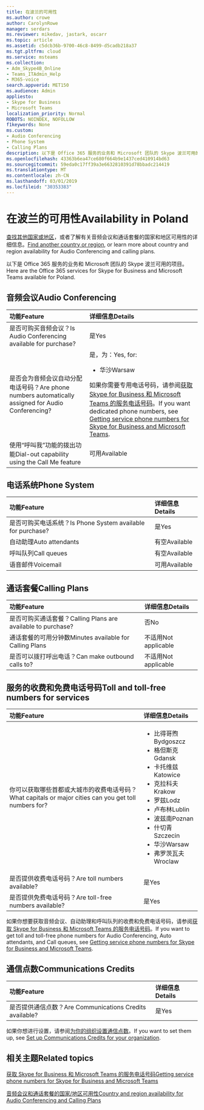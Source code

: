 ```yaml
---
title: 在波兰的可用性
ms.author: crowe
author: CarolynRowe
manager: serdars
ms.reviewer: mikedav, jastark, oscarr
ms.topic: article
ms.assetid: c5dcb36b-9700-46c8-8499-d5cadb218a37
ms.tgt.pltfrm: cloud
ms.service: msteams
ms.collection:
- Adm_Skype4B_Online
- Teams_ITAdmin_Help
- M365-voice
search.appverid: MET150
ms.audience: Admin
appliesto:
- Skype for Business
- Microsoft Teams
localization_priority: Normal
ROBOTS: NOINDEX, NOFOLLOW
f1keywords: None
ms.custom:
- Audio Conferencing
- Phone System
- Calling Plans
description: 以下是 Office 365 服务的业务和 Microsoft 团队的 Skype 波兰可用的项目。
ms.openlocfilehash: 43363b6ea47ce680f664b9e1437ced410914bd63
ms.sourcegitcommit: 59eda0c17ff39a3e6632810391d78bbadc214419
ms.translationtype: MT
ms.contentlocale: zh-CN
ms.lasthandoff: 03/01/2019
ms.locfileid: "30353383"
---
```

# <a name="availability-in-poland"></a><span data-ttu-id="d90a7-103">在波兰的可用性</span><span class="sxs-lookup"><span data-stu-id="d90a7-103">Availability in Poland</span></span>

<span data-ttu-id="d90a7-104">[查找其他国家或地区](country-and-region-availability-for-audio-conferencing-and-calling-plans.md)，或者了解有关音频会议和通话套餐的国家和地区可用性的详细信息。</span><span class="sxs-lookup"><span data-stu-id="d90a7-104">[Find another country or region](country-and-region-availability-for-audio-conferencing-and-calling-plans.md), or learn more about country and region availability for Audio Conferencing and calling plans.</span></span>

<span data-ttu-id="d90a7-105">以下是 Office 365 服务的业务和 Microsoft 团队的 Skype 波兰可用的项目。</span><span class="sxs-lookup"><span data-stu-id="d90a7-105">Here are the Office 365 services for Skype for Business and Microsoft Teams available for Poland.</span></span>
  
## <a name="audio-conferencing"></a><span data-ttu-id="d90a7-106">音频会议</span><span class="sxs-lookup"><span data-stu-id="d90a7-106">Audio Conferencing</span></span>

|<span data-ttu-id="d90a7-107">**功能**</span><span class="sxs-lookup"><span data-stu-id="d90a7-107">**Feature**</span></span>|<span data-ttu-id="d90a7-108">**详细信息**</span><span class="sxs-lookup"><span data-stu-id="d90a7-108">**Details**</span></span>|
|:-----|:-----|
|<span data-ttu-id="d90a7-109">是否可购买音频会议？</span><span class="sxs-lookup"><span data-stu-id="d90a7-109">Is Audio Conferencing available for purchase?</span></span>  <br/> |<span data-ttu-id="d90a7-110">是</span><span class="sxs-lookup"><span data-stu-id="d90a7-110">Yes</span></span>  <br/> |
|<span data-ttu-id="d90a7-111">是否会为音频会议自动分配电话号码？</span><span class="sxs-lookup"><span data-stu-id="d90a7-111">Are phone numbers automatically assigned for Audio Conferencing?</span></span>  <br/> |<span data-ttu-id="d90a7-112">是，为：</span><span class="sxs-lookup"><span data-stu-id="d90a7-112">Yes, for:</span></span><br/><ul><li> <span data-ttu-id="d90a7-113">华沙</span><span class="sxs-lookup"><span data-stu-id="d90a7-113">Warsaw</span></span></ul><span data-ttu-id="d90a7-114">如果你需要专用电话号码，请参阅[获取 Skype for Business 和 Microsoft Teams 的服务电话号码](/SkypeForBusiness/what-is-phone-system-in-office-365/getting-service-phone-numbers)。</span><span class="sxs-lookup"><span data-stu-id="d90a7-114">If you want dedicated phone numbers, see [Getting service phone numbers for Skype for Business and Microsoft Teams](/SkypeForBusiness/what-is-phone-system-in-office-365/getting-service-phone-numbers).</span></span>  <br/> |
|<span data-ttu-id="d90a7-115">使用“呼叫我”功能的拨出功能</span><span class="sxs-lookup"><span data-stu-id="d90a7-115">Dial-out capability using the Call Me feature</span></span>  <br/> |<span data-ttu-id="d90a7-116">可用</span><span class="sxs-lookup"><span data-stu-id="d90a7-116">Available</span></span>  <br/> |
   
## <a name="phone-system"></a><span data-ttu-id="d90a7-117">电话系统</span><span class="sxs-lookup"><span data-stu-id="d90a7-117">Phone System</span></span>

|<span data-ttu-id="d90a7-118">**功能**</span><span class="sxs-lookup"><span data-stu-id="d90a7-118">**Feature**</span></span>|<span data-ttu-id="d90a7-119">**详细信息**</span><span class="sxs-lookup"><span data-stu-id="d90a7-119">**Details**</span></span>|
|:-----|:-----|
|<span data-ttu-id="d90a7-120">是否可购买电话系统？</span><span class="sxs-lookup"><span data-stu-id="d90a7-120">Is Phone System available for purchase?</span></span>  <br/> |<span data-ttu-id="d90a7-121">是</span><span class="sxs-lookup"><span data-stu-id="d90a7-121">Yes</span></span>  <br/> |
| <span data-ttu-id="d90a7-122">自动助理</span><span class="sxs-lookup"><span data-stu-id="d90a7-122">Auto attendants</span></span> <br/> |<span data-ttu-id="d90a7-123">有空</span><span class="sxs-lookup"><span data-stu-id="d90a7-123">Available</span></span>  <br/> |
|<span data-ttu-id="d90a7-124">呼叫队列</span><span class="sxs-lookup"><span data-stu-id="d90a7-124">Call queues</span></span>  <br/> |<span data-ttu-id="d90a7-125">有空</span><span class="sxs-lookup"><span data-stu-id="d90a7-125">Available</span></span>  <br/> |
|<span data-ttu-id="d90a7-126">语音邮件</span><span class="sxs-lookup"><span data-stu-id="d90a7-126">Voicemail</span></span>  <br/> |<span data-ttu-id="d90a7-127">可用</span><span class="sxs-lookup"><span data-stu-id="d90a7-127">Available</span></span>  <br/> |
   
## <a name="calling-plans"></a><span data-ttu-id="d90a7-128">通话套餐</span><span class="sxs-lookup"><span data-stu-id="d90a7-128">Calling Plans</span></span>

|<span data-ttu-id="d90a7-129">**功能**</span><span class="sxs-lookup"><span data-stu-id="d90a7-129">**Feature**</span></span>|<span data-ttu-id="d90a7-130">**详细信息**</span><span class="sxs-lookup"><span data-stu-id="d90a7-130">**Details**</span></span>|
|:-----|:-----|
|<span data-ttu-id="d90a7-131">是否可购买通话套餐？</span><span class="sxs-lookup"><span data-stu-id="d90a7-131">Calling Plans are available to purchase?</span></span>  <br/> |<span data-ttu-id="d90a7-132">否</span><span class="sxs-lookup"><span data-stu-id="d90a7-132">No</span></span>  <br/> |
|<span data-ttu-id="d90a7-133">通话套餐的可用分钟数</span><span class="sxs-lookup"><span data-stu-id="d90a7-133">Minutes available for Calling Plans</span></span>  <br/> |<span data-ttu-id="d90a7-134">不适用</span><span class="sxs-lookup"><span data-stu-id="d90a7-134">Not applicable</span></span>  <br/> |
|<span data-ttu-id="d90a7-135">是否可以拨打呼出电话？</span><span class="sxs-lookup"><span data-stu-id="d90a7-135">Can make outbound calls to?</span></span>  <br/> |<span data-ttu-id="d90a7-136">不适用</span><span class="sxs-lookup"><span data-stu-id="d90a7-136">Not applicable</span></span>  <br/> |
   
## <a name="toll-and-toll-free-numbers-for-services"></a><span data-ttu-id="d90a7-137">服务的收费和免费电话号码</span><span class="sxs-lookup"><span data-stu-id="d90a7-137">Toll and toll-free numbers for services</span></span>

|<span data-ttu-id="d90a7-138">**功能**</span><span class="sxs-lookup"><span data-stu-id="d90a7-138">**Feature**</span></span>|<span data-ttu-id="d90a7-139">**详细信息**</span><span class="sxs-lookup"><span data-stu-id="d90a7-139">**Details**</span></span>|
|:-----|:-----|
|<span data-ttu-id="d90a7-140">你可以获取哪些首都或大城市的收费电话号码？</span><span class="sxs-lookup"><span data-stu-id="d90a7-140">What capitals or major cities can you get toll numbers for?</span></span>  <br/> |<ul><li><span data-ttu-id="d90a7-141">比得哥煦</span><span class="sxs-lookup"><span data-stu-id="d90a7-141">Bydgoszcz</span></span> <li>  <span data-ttu-id="d90a7-142">格但斯克</span><span class="sxs-lookup"><span data-stu-id="d90a7-142">Gdansk</span></span> <li>  <span data-ttu-id="d90a7-143">卡托维兹</span><span class="sxs-lookup"><span data-stu-id="d90a7-143">Katowice</span></span> <li>  <span data-ttu-id="d90a7-144">克拉科夫</span><span class="sxs-lookup"><span data-stu-id="d90a7-144">Krakow</span></span> <li>  <span data-ttu-id="d90a7-145">罗兹</span><span class="sxs-lookup"><span data-stu-id="d90a7-145">Lodz</span></span> <li>  <span data-ttu-id="d90a7-146">卢布林</span><span class="sxs-lookup"><span data-stu-id="d90a7-146">Lublin</span></span> <li>  <span data-ttu-id="d90a7-147">波兹南</span><span class="sxs-lookup"><span data-stu-id="d90a7-147">Poznan</span></span> <li>  <span data-ttu-id="d90a7-148">什切青</span><span class="sxs-lookup"><span data-stu-id="d90a7-148">Szczecin</span></span> <li>  <span data-ttu-id="d90a7-149">华沙</span><span class="sxs-lookup"><span data-stu-id="d90a7-149">Warsaw</span></span> <li>  <span data-ttu-id="d90a7-150">弗罗茨瓦夫</span><span class="sxs-lookup"><span data-stu-id="d90a7-150">Wroclaw</span></span> </ul> |
|<span data-ttu-id="d90a7-151">是否提供收费电话号码？</span><span class="sxs-lookup"><span data-stu-id="d90a7-151">Are toll numbers available?</span></span>  <br/> |<span data-ttu-id="d90a7-152">是</span><span class="sxs-lookup"><span data-stu-id="d90a7-152">Yes</span></span>  <br/> |
|<span data-ttu-id="d90a7-153">是否提供免费电话号码？</span><span class="sxs-lookup"><span data-stu-id="d90a7-153">Are toll-free numbers available?</span></span>  <br/> |<span data-ttu-id="d90a7-154">是</span><span class="sxs-lookup"><span data-stu-id="d90a7-154">Yes</span></span>  <br/> |
   
 <span data-ttu-id="d90a7-155">如果你想要获取音频会议、自动助理和呼叫队列的收费和免费电话号码，请参阅[获取 Skype for Business 和 Microsoft Teams 的服务电话号码](/SkypeForBusiness/what-is-phone-system-in-office-365/getting-service-phone-numbers)。</span><span class="sxs-lookup"><span data-stu-id="d90a7-155">If you want to get toll and toll-free phone numbers for Audio Conferencing, Auto attendants, and Call queues, see [Getting service phone numbers for Skype for Business and Microsoft Teams](/SkypeForBusiness/what-is-phone-system-in-office-365/getting-service-phone-numbers).</span></span>
  
## <a name="communications-credits"></a><span data-ttu-id="d90a7-156">通信点数</span><span class="sxs-lookup"><span data-stu-id="d90a7-156">Communications Credits</span></span>

|<span data-ttu-id="d90a7-157">**功能**</span><span class="sxs-lookup"><span data-stu-id="d90a7-157">**Feature**</span></span>|<span data-ttu-id="d90a7-158">**详细信息**</span><span class="sxs-lookup"><span data-stu-id="d90a7-158">**Details**</span></span>|
|:-----|:-----|
|<span data-ttu-id="d90a7-159">是否提供通信点数？</span><span class="sxs-lookup"><span data-stu-id="d90a7-159">Are Communications Credits available?</span></span>  <br/> |<span data-ttu-id="d90a7-160">是</span><span class="sxs-lookup"><span data-stu-id="d90a7-160">Yes</span></span>  <br/> |
   
<span data-ttu-id="d90a7-161">如果你想进行设置，请参阅[为你的组织设置通信点数](../set-up-communications-credits-for-your-organization.md)。</span><span class="sxs-lookup"><span data-stu-id="d90a7-161">If you want to set them up, see [Set up Communications Credits for your organization](../set-up-communications-credits-for-your-organization.md).</span></span>
  
## <a name="related-topics"></a><span data-ttu-id="d90a7-162">相关主题</span><span class="sxs-lookup"><span data-stu-id="d90a7-162">Related topics</span></span>

[<span data-ttu-id="d90a7-163">获取 Skype for Business 和 Microsoft Teams 的服务电话号码</span><span class="sxs-lookup"><span data-stu-id="d90a7-163">Getting service phone numbers for Skype for Business and Microsoft Teams</span></span>](/SkypeForBusiness/what-is-phone-system-in-office-365/getting-service-phone-numbers)

[<span data-ttu-id="d90a7-164">音频会议和通话套餐的国家/地区可用性</span><span class="sxs-lookup"><span data-stu-id="d90a7-164">Country and region availability for Audio Conferencing and Calling Plans</span></span>](country-and-region-availability-for-audio-conferencing-and-calling-plans.md)

  
 

